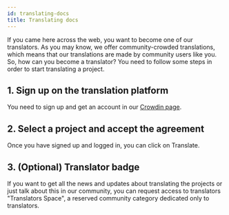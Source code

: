 ```yaml
---
id: translating-docs
title: Translating docs
---
```


If you came here across the web, you want to become one of our translators. As you may know, we offer community-crowded translations, which means that our translations are made by community users like you.
So, how can you become a translator?
You need to follow some steps in order to start translating a project.

## 1. Sign up on the translation platform
You need to sign up and get an account in our [Crowdin page](https://maicol07.crowdin.com/maicol07-docs).

## 2. Select a project and accept the agreement
Once you have signed up and logged in, you can click on Translate.

## 3. (Optional) Translator badge
If you want to get all the news and updates about translating the projects or just talk about this in our community,
you can request access to translators "Translators Space", a reserved community category dedicated only to translators.